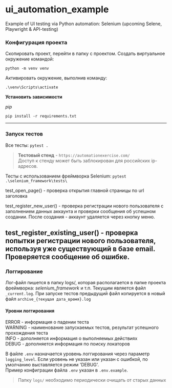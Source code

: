 # ui_automation_example
Example of UI testing via Python automation: Selenium (upcoming Selene, Playwright & API-testing) 

### Конфигурация проекта

Скопировать проект, перейти в папку с проектом.
Создать виртуальное окружение командой:

`python -m venv venv`

Активировать окружение, выполнив команду:

`.\venv\Scripts\activate`

**Установить зависимости**

_pip_

`pip install -r requirements.txt`

---
### Запуск тестов

Все тесты: `pytest .`

> **Тестовый стенд** - `https://automationexercise.com/`<br>
> Доступ к стенду может быть заблокирован для российских ip-адресов.

Тесты с использованием фреймворка Selenium: `pytest .\selenium_framework\tests\`

test_open_page() - проверка открытия главной страницы по url заголовка

test_register_new_user() - проверка регистрации нового пользователя с заполнением данных аккаунта и проверки
сообщения об успешном создании. После создания - аккаунт удаляется через кнопку меню.

test_register_existing_user() - проверка попытки регистрации нового пользователя, используя уже существующий 
в базе email. Проверяется сообщение об ошибке.
<br>
---
### Логгирование

Лог-файл пишется в папку logs/, которая располагается в папке проекта фреймворка: _selenium_framework_ и т.п.
Текущим является файл `_current.log`. При запуске тестов предыдущий файл копируется в новый файл `archive_{текущая дата_время}.log`

#### Уровни логгирования
ERROR - информация о падении теста<br>
WARNING - наименование запускаемых тестов, результат успешного прохождения теста<br>
INFO - дополняется информация о выполняемых действиях<br>
DEBUG - дополняется информация по поиску локаторов<br> 

В файле `.env` назначается уровень логгирования через параметр `logging_level`. 
Если уровень не указан или указан с ошибкой, по умолчанию выставляется режим 'DEBUG'.<br>
Пример конфиграции файла `.env` указан в `.env.example`.

> Папку `logs/` необходимо периодически очищать от старых данных